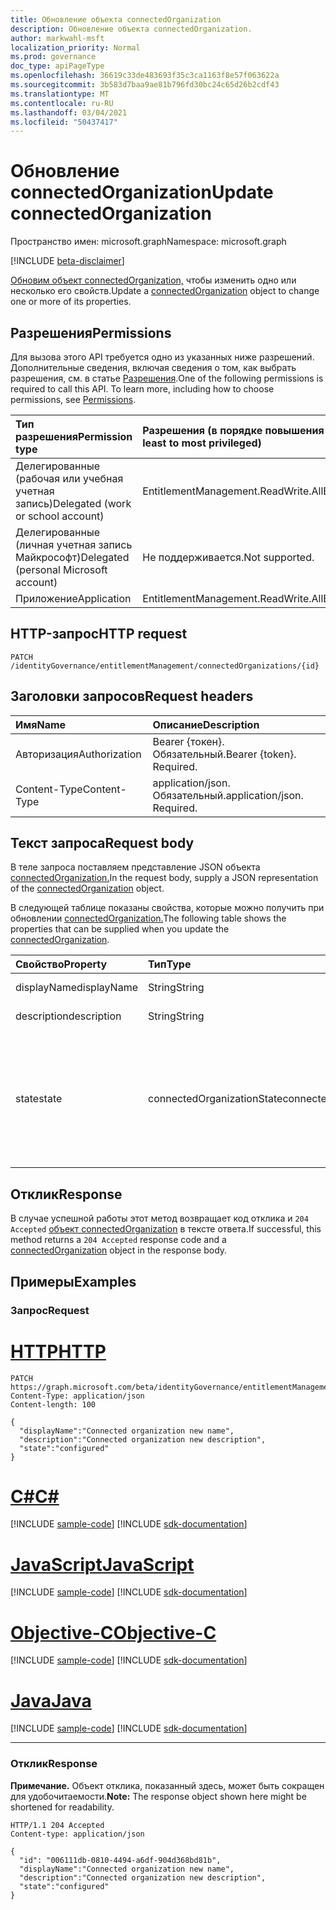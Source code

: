 ```yaml
---
title: Обновление объекта connectedOrganization
description: Обновление объекта connectedOrganization.
author: markwahl-msft
localization_priority: Normal
ms.prod: governance
doc_type: apiPageType
ms.openlocfilehash: 36619c33de483693f35c3ca1163f8e57f063622a
ms.sourcegitcommit: 3b583d7baa9ae81b796fd30bc24c65d26b2cdf43
ms.translationtype: MT
ms.contentlocale: ru-RU
ms.lasthandoff: 03/04/2021
ms.locfileid: "50437417"
---
```

# <a name="update-connectedorganization"></a><span data-ttu-id="4a250-103">Обновление connectedOrganization</span><span class="sxs-lookup"><span data-stu-id="4a250-103">Update connectedOrganization</span></span>

<span data-ttu-id="4a250-104">Пространство имен: microsoft.graph</span><span class="sxs-lookup"><span data-stu-id="4a250-104">Namespace: microsoft.graph</span></span>

[!INCLUDE [beta-disclaimer](../../includes/beta-disclaimer.md)]

<span data-ttu-id="4a250-105">[Обновим объект connectedOrganization,](../resources/connectedorganization.md) чтобы изменить одно или несколько его свойств.</span><span class="sxs-lookup"><span data-stu-id="4a250-105">Update a [connectedOrganization](../resources/connectedorganization.md) object to change one or more of its properties.</span></span>

## <a name="permissions"></a><span data-ttu-id="4a250-106">Разрешения</span><span class="sxs-lookup"><span data-stu-id="4a250-106">Permissions</span></span>
<span data-ttu-id="4a250-p101">Для вызова этого API требуется одно из указанных ниже разрешений. Дополнительные сведения, включая сведения о том, как выбрать разрешения, см. в статье [Разрешения](/graph/permissions-reference).</span><span class="sxs-lookup"><span data-stu-id="4a250-p101">One of the following permissions is required to call this API. To learn more, including how to choose permissions, see [Permissions](/graph/permissions-reference).</span></span>

|<span data-ttu-id="4a250-109">Тип разрешения</span><span class="sxs-lookup"><span data-stu-id="4a250-109">Permission type</span></span>|<span data-ttu-id="4a250-110">Разрешения (в порядке повышения привилегий)</span><span class="sxs-lookup"><span data-stu-id="4a250-110">Permissions (from least to most privileged)</span></span>|
|:---|:---|
|<span data-ttu-id="4a250-111">Делегированные (рабочая или учебная учетная запись)</span><span class="sxs-lookup"><span data-stu-id="4a250-111">Delegated (work or school account)</span></span>     | <span data-ttu-id="4a250-112">EntitlementManagement.ReadWrite.All</span><span class="sxs-lookup"><span data-stu-id="4a250-112">EntitlementManagement.ReadWrite.All</span></span> |
|<span data-ttu-id="4a250-113">Делегированные (личная учетная запись Майкрософт)</span><span class="sxs-lookup"><span data-stu-id="4a250-113">Delegated (personal Microsoft account)</span></span> | <span data-ttu-id="4a250-114">Не поддерживается.</span><span class="sxs-lookup"><span data-stu-id="4a250-114">Not supported.</span></span> |
|<span data-ttu-id="4a250-115">Приложение</span><span class="sxs-lookup"><span data-stu-id="4a250-115">Application</span></span>                            | <span data-ttu-id="4a250-116">EntitlementManagement.ReadWrite.All</span><span class="sxs-lookup"><span data-stu-id="4a250-116">EntitlementManagement.ReadWrite.All</span></span> |

## <a name="http-request"></a><span data-ttu-id="4a250-117">HTTP-запрос</span><span class="sxs-lookup"><span data-stu-id="4a250-117">HTTP request</span></span>

<!-- {
  "blockType": "ignored"
}
-->
``` http
PATCH /identityGovernance/entitlementManagement/connectedOrganizations/{id}
```

## <a name="request-headers"></a><span data-ttu-id="4a250-118">Заголовки запросов</span><span class="sxs-lookup"><span data-stu-id="4a250-118">Request headers</span></span>
|<span data-ttu-id="4a250-119">Имя</span><span class="sxs-lookup"><span data-stu-id="4a250-119">Name</span></span>|<span data-ttu-id="4a250-120">Описание</span><span class="sxs-lookup"><span data-stu-id="4a250-120">Description</span></span>|
|:---|:---|
|<span data-ttu-id="4a250-121">Авторизация</span><span class="sxs-lookup"><span data-stu-id="4a250-121">Authorization</span></span>|<span data-ttu-id="4a250-p102">Bearer {токен}. Обязательный.</span><span class="sxs-lookup"><span data-stu-id="4a250-p102">Bearer {token}. Required.</span></span>|
|<span data-ttu-id="4a250-124">Content-Type</span><span class="sxs-lookup"><span data-stu-id="4a250-124">Content-Type</span></span>|<span data-ttu-id="4a250-p103">application/json. Обязательный.</span><span class="sxs-lookup"><span data-stu-id="4a250-p103">application/json. Required.</span></span>|

## <a name="request-body"></a><span data-ttu-id="4a250-127">Текст запроса</span><span class="sxs-lookup"><span data-stu-id="4a250-127">Request body</span></span>
<span data-ttu-id="4a250-128">В теле запроса поставляем представление JSON объекта [connectedOrganization.](../resources/connectedorganization.md)</span><span class="sxs-lookup"><span data-stu-id="4a250-128">In the request body, supply a JSON representation of the [connectedOrganization](../resources/connectedorganization.md) object.</span></span>

<span data-ttu-id="4a250-129">В следующей таблице показаны свойства, которые можно получить при обновлении [connectedOrganization.](../resources/connectedorganization.md)</span><span class="sxs-lookup"><span data-stu-id="4a250-129">The following table shows the properties that can be supplied when you update the [connectedOrganization](../resources/connectedorganization.md).</span></span>

|<span data-ttu-id="4a250-130">Свойство</span><span class="sxs-lookup"><span data-stu-id="4a250-130">Property</span></span>|<span data-ttu-id="4a250-131">Тип</span><span class="sxs-lookup"><span data-stu-id="4a250-131">Type</span></span>|<span data-ttu-id="4a250-132">Описание</span><span class="sxs-lookup"><span data-stu-id="4a250-132">Description</span></span>|
|:---|:---|:---|
| <span data-ttu-id="4a250-133">displayName</span><span class="sxs-lookup"><span data-stu-id="4a250-133">displayName</span></span>  |<span data-ttu-id="4a250-134">String</span><span class="sxs-lookup"><span data-stu-id="4a250-134">String</span></span> | <span data-ttu-id="4a250-135">Имя подключенной организации.</span><span class="sxs-lookup"><span data-stu-id="4a250-135">The connected organization name.</span></span>  |
| <span data-ttu-id="4a250-136">description</span><span class="sxs-lookup"><span data-stu-id="4a250-136">description</span></span>  |<span data-ttu-id="4a250-137">String</span><span class="sxs-lookup"><span data-stu-id="4a250-137">String</span></span> | <span data-ttu-id="4a250-138">Описание подключенной организации.</span><span class="sxs-lookup"><span data-stu-id="4a250-138">The connected organization description.</span></span> |
| <span data-ttu-id="4a250-139">state</span><span class="sxs-lookup"><span data-stu-id="4a250-139">state</span></span>        |<span data-ttu-id="4a250-140">connectedOrganizationState</span><span class="sxs-lookup"><span data-stu-id="4a250-140">connectedOrganizationState</span></span>|<span data-ttu-id="4a250-141">Состояние связанной организации определяет, применимы ли политики назначения с типом области `AllConfiguredConnectedOrganizationSubjects` запроса.</span><span class="sxs-lookup"><span data-stu-id="4a250-141">The state of a connected organization defines whether assignment policies with requestor scope type `AllConfiguredConnectedOrganizationSubjects` are applicable or not.</span></span> <span data-ttu-id="4a250-142">Возможные значения: `configured`, `proposed`.</span><span class="sxs-lookup"><span data-stu-id="4a250-142">Possible values are: `configured`, `proposed`.</span></span>|

## <a name="response"></a><span data-ttu-id="4a250-143">Отклик</span><span class="sxs-lookup"><span data-stu-id="4a250-143">Response</span></span>

<span data-ttu-id="4a250-144">В случае успешной работы этот метод возвращает код отклика и `204 Accepted` [объект connectedOrganization](../resources/connectedorganization.md) в тексте ответа.</span><span class="sxs-lookup"><span data-stu-id="4a250-144">If successful, this method returns a `204 Accepted` response code and a [connectedOrganization](../resources/connectedorganization.md) object in the response body.</span></span>

## <a name="examples"></a><span data-ttu-id="4a250-145">Примеры</span><span class="sxs-lookup"><span data-stu-id="4a250-145">Examples</span></span>

### <a name="request"></a><span data-ttu-id="4a250-146">Запрос</span><span class="sxs-lookup"><span data-stu-id="4a250-146">Request</span></span>

# <a name="http"></a>[<span data-ttu-id="4a250-147">HTTP</span><span class="sxs-lookup"><span data-stu-id="4a250-147">HTTP</span></span>](#tab/http)
<!-- {
  "blockType": "request",
  "name": "update_connectedorganization"
}
-->
``` http
PATCH https://graph.microsoft.com/beta/identityGovernance/entitlementManagement/connectedOrganizations/{id}
Content-Type: application/json
Content-length: 100

{
  "displayName":"Connected organization new name",
  "description":"Connected organization new description",
  "state":"configured"
}
```
# <a name="c"></a>[<span data-ttu-id="4a250-148">C#</span><span class="sxs-lookup"><span data-stu-id="4a250-148">C#</span></span>](#tab/csharp)
[!INCLUDE [sample-code](../includes/snippets/csharp/update-connectedorganization-csharp-snippets.md)]
[!INCLUDE [sdk-documentation](../includes/snippets/snippets-sdk-documentation-link.md)]

# <a name="javascript"></a>[<span data-ttu-id="4a250-149">JavaScript</span><span class="sxs-lookup"><span data-stu-id="4a250-149">JavaScript</span></span>](#tab/javascript)
[!INCLUDE [sample-code](../includes/snippets/javascript/update-connectedorganization-javascript-snippets.md)]
[!INCLUDE [sdk-documentation](../includes/snippets/snippets-sdk-documentation-link.md)]

# <a name="objective-c"></a>[<span data-ttu-id="4a250-150">Objective-C</span><span class="sxs-lookup"><span data-stu-id="4a250-150">Objective-C</span></span>](#tab/objc)
[!INCLUDE [sample-code](../includes/snippets/objc/update-connectedorganization-objc-snippets.md)]
[!INCLUDE [sdk-documentation](../includes/snippets/snippets-sdk-documentation-link.md)]

# <a name="java"></a>[<span data-ttu-id="4a250-151">Java</span><span class="sxs-lookup"><span data-stu-id="4a250-151">Java</span></span>](#tab/java)
[!INCLUDE [sample-code](../includes/snippets/java/update-connectedorganization-java-snippets.md)]
[!INCLUDE [sdk-documentation](../includes/snippets/snippets-sdk-documentation-link.md)]

---



### <a name="response"></a><span data-ttu-id="4a250-152">Отклик</span><span class="sxs-lookup"><span data-stu-id="4a250-152">Response</span></span>
<span data-ttu-id="4a250-153">**Примечание.** Объект отклика, показанный здесь, может быть сокращен для удобочитаемости.</span><span class="sxs-lookup"><span data-stu-id="4a250-153">**Note:** The response object shown here might be shortened for readability.</span></span>
<!-- {
  "blockType": "response",
  "truncated": true,
  "@odata.type": "microsoft.graph.connectedOrganization"
}
-->
``` http
HTTP/1.1 204 Accepted
Content-type: application/json

{
  "id": "006111db-0810-4494-a6df-904d368bd81b",
  "displayName":"Connected organization new name",
  "description":"Connected organization new description",
  "state":"configured"
}
```

<!--
{
  "type": "#page.annotation",
  "description": "Update connectedOrganization",
  "keywords": "",
  "section": "documentation",
  "tocPath": "",
  "suppressions": [
  ]
}
-->


